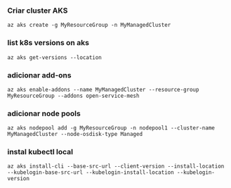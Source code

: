 ### Criar cluster AKS
```shell
az aks create -g MyResourceGroup -n MyManagedCluster
```

### list k8s versions on aks
```shell
az aks get-versions --location
```

### adicionar add-ons
```shell
az aks enable-addons --name MyManagedCluster --resource-group MyResourceGroup --addons open-service-mesh
```

### adicionar node pools
```shell
az aks nodepool add -g MyResourceGroup -n nodepool1 --cluster-name MyManagedCluster --node-osdisk-type Managed
```

### instal kubectl local
```shell
az aks install-cli --base-src-url --client-version --install-location --kubelogin-base-src-url --kubelogin-install-location --kubelogin-version
```
